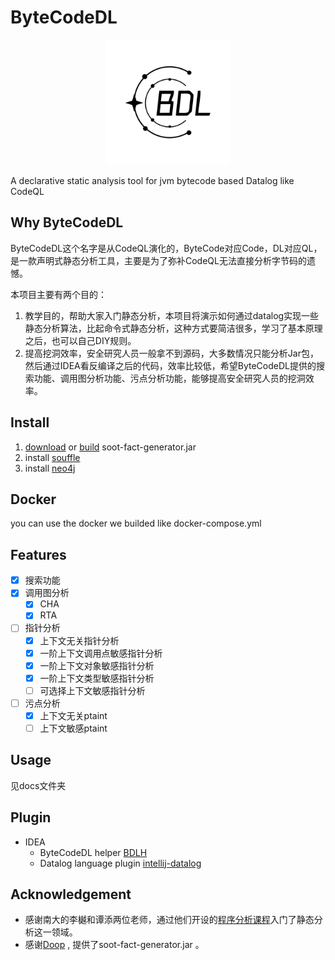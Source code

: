 # ByteCodeDL

<div align="center">
	<img src="./bdl-logo.png" alt="ByteCodeDL" width="200">
</div>

A declarative static analysis tool for jvm bytecode based Datalog like CodeQL

## Why ByteCodeDL

ByteCodeDL这个名字是从CodeQL演化的，ByteCode对应Code，DL对应QL，是一款声明式静态分析工具，主要是为了弥补CodeQL无法直接分析字节码的遗憾。

本项目主要有两个目的：

1. 教学目的，帮助大家入门静态分析，本项目将演示如何通过datalog实现一些静态分析算法，比起命令式静态分析，这种方式要简洁很多，学习了基本原理之后，也可以自己DIY规则。
2. 提高挖洞效率，安全研究人员一般拿不到源码，大多数情况只能分析Jar包，然后通过IDEA看反编译之后的代码，效率比较低，希望ByteCodeDL提供的搜索功能、调用图分析功能、污点分析功能，能够提高安全研究人员的挖洞效率。

## Install

1. [download](https://github.com/BytecodeDL/soot-fact-generator/releases/download/v1.0/soot-fact-generator.jar) or [build](https://github.com/BytecodeDL/soot-fact-generator) soot-fact-generator.jar
2. install [souffle](https://souffle-lang.github.io/install) 
3. install [neo4j](https://neo4j.com/download-center/)

## Docker

you can use the docker we builded like docker-compose.yml

## Features

- [x] 搜索功能
- [x] 调用图分析
  - [x] CHA
  - [x] RTA
- [ ] 指针分析
  - [x] 上下文无关指针分析
  - [x] 一阶上下文调用点敏感指针分析
  - [x] 一阶上下文对象敏感指针分析
  - [x] 一阶上下文类型敏感指针分析
  - [ ] 可选择上下文敏感指针分析
- [ ] 污点分析
  - [x] 上下文无关ptaint
  - [ ] 上下文敏感ptaint

## Usage

见docs文件夹

## Plugin

- IDEA
  - ByteCodeDL helper [BDLH](https://github.com/BytecodeDL/BDLH)
  - Datalog language plugin [intellij-datalog](https://github.com/BytecodeDL/intellij-datalog)

## Acknowledgement

- 感谢南大的李樾和谭添两位老师，通过他们开设的[程序分析课程](https://pascal-group.bitbucket.io/teaching.html)入门了静态分析这一领域。
- 感谢[Doop](https://bitbucket.org/yanniss/doop) , 提供了soot-fact-generator.jar 。
